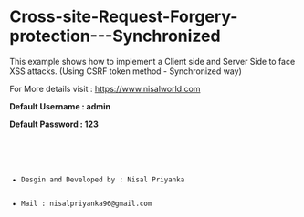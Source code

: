 # Cross-site-Request-Forgery-protection---Synchronized
<p> This example shows how to implement a Client side and Server Side to face XSS attacks. (Using CSRF token method - Synchronized way)   </p>

<p> For More details visit : <a href="https://nisalsworld.blogspot.com/2018/05/how-to-implementing-cross-site-request.html" target="_blank"> https://www.nisalworld.com </a></p>

<p> <b> Default Username : admin  </b>  </p>
<p> <b> Default Password : 123  </b>  </p>

<code>
  <ul>
    <li>Desgin and Developed by : Nisal Priyanka</li>
    <li>Mail : nisalpriyanka96@gmail.com </li>
  </ul>
</code>

